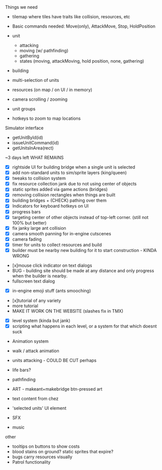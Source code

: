 Things we need

- tilemap where tiles have traits like collision, resources, etc
- Basic commands needed: Move(only), AttackMove, Stop, HoldPosition
- unit

  - attacking
  - moving (w/ pathfinding)
  - gathering
  - states (moving, attackMoving, hold position, none, gathering)

- building
- multi-selection of units
- resources (on map / on UI / in memory)
- camera scrolling / zooming
- unit groups
- hotkeys to zoom to map locations

Simulator interface

- getUnitById(id)
- issueUnitCommand(id)
- getUnitsInArea(rect)

~3 days left
WHAT REMAINS

- [x] rightside UI for building bridge when a single unit is selected
- [x] add non-standard units to sim/sprite layers (king/queen)
- [x] tweaks to collision system
- [x] fix resource collection jank due to not using center of objects
- [x] static sprites added via game actions (bridges)
- [x] removing collision rectangles when things are built
- [x] building bridges + (CHECK) pathing over them
- [x] Indicators for keyboard hotkeys on UI
- [x] progress bars
- [x] targeting center of other objects instead of top-left corner. (still not 100% but better)
- [x] fix janky large ant collision
- [x] camera smooth panning for in-engine cutscenes
- [x] camera fading
- [x] timer for units to collect resources and build
- [x] builder must be nearby new building for it to start construction - KINDA WRONG
- [x]mouse click indicator on text dialogs
- BUG - building site should be made at any distance and only progress when the builder is nearby.
- fullscreen text dialog
- [x] in-engine emoji stuff (ants smooching)
- [x]tutorial of any variety
- more tutorial
- MAKE IT WORK ON THE WEBSITE (slashes fix in TMX)

- [x] level system (kinda but jank)
- [x] scripting what happens in each level, or a system for that which doesnt suck

- Animation system
- walk / attack animation
- units attacking - COULD BE CUT perhaps
- life bars?
- pathfinding
- ART - makeant+makebridge btn-pressed art

- text content from chez
- 'selected units' UI element
- SFX
- music

other

- tooltips on buttons to show costs
- blood stains on ground? static sprites that expire?
- bugs carry resources visually
- Patrol functionality
